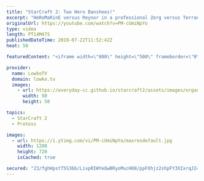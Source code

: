 ```yaml
---
title: "StarCraft 2: Two Hero Banshees!"
excerpt: "HeRoMaRinE versus Reynor in a professional Zerg versus Terran in StarCraft 2. Big Gabe gets an advantage in the early game, but facing off against Reynor is not an easy task as he is known to defend with minimal defences and relentless counter attacks.  Get more videos & support my work: http://www.patreon.com/lowkotv"
originalUrl: https://youtube.com/watch?v=PM-cUmiNpYo
type: video
length: PT14M47S
publishedDateTime: 2019-07-22T11:52:42Z
heat: 50

featuredContent: "<iframe width=\"800\" height=\"500\" frameborder=\"0\" src=\"https://www.youtube.com/embed/PM-cUmiNpYo\" allow=\"accelerometer; autoplay; encrypted-media; gyroscope; picture-in-picture\" allowfullscreen></iframe>"

provider:
  name: LowkoTV
  domain: lowko.tv
  images:
    - url: https://everyday-cc.github.io/starcraft2/assets/images/organizations/lowko.tv-50x50.jpg
      width: 50
      height: 50

topics:
  - StarCraft 2
  - Protoss

images:
  - url: https://i.ytimg.com/vi/PM-cUmiNpYo/maxresdefault.jpg
    width: 1280
    height: 720
    isCached: true

secured: "23/fghHpstT5S36b/LivpRIWYeQwBRyoMucHO8/ppFXhjz2shpFY3XIxrqJ24Erp1+SXbpNI972nCDmhyclFPLwKDCestTEo95L4gbzoKVQqAXM2EQaCBhaSom5H+EU7fejW9/h7yLerVLADTfj9nCRDT21fWtbRT/gJS5TUa2W5OHkOsAC8hTg3mfcPBaJaN5J70Z4aWPXXmK+UeKMmojIr/GgHANHUU8E+ONyjrSy3AaFSN4tI5uv7e4Uh+j5u5Pk7eqTR12uomGcrWoPUs23iCqAtoqd9z+bCI4J1Ge7j8braLPBdsiuYshzkx5bNLoaG9VWVdvkVnh4SzUCsHZQEZrAJHe3w9pNMCMyI0dryY/jtfN1+O/+YqfTHToO+Qj0jnOBwMTshow9PsrZOuiNGjUMua6NImJ7D3LZRZ14=;8zb9d+rqjJXQ2N73SCtR9g=="
---
```


